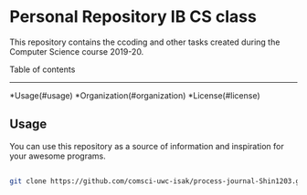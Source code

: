 Personal Repository IB CS class
==============================

This repository contains the ccoding and other tasks created during the Computer Science course 2019-20.

Table of contents
__________________
  *Usage(#usage)
  *Organization(#organization)
  *License(#license)

Usage
------------
You can use this repository as a source of information and inspiration for your awesome programs.
```sh
  
git clone https://github.com/comsci-uwc-isak/process-journal-Shin1203.git
```
